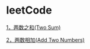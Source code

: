 # leetCode

[1，两数之和(Two Sum)](<https://github.com/sdwwld/leetCode/blob/master/src/main/java/com/wld/java/leetcode/leet001.java>)

[2，两数相加(Add Two Numbers)](https://github.com/sdwwld/leetCode/blob/master/src/main/java/com/wld/java/leetcode/leet002.java)